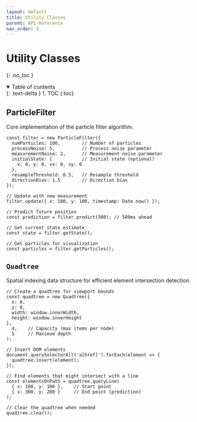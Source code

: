 ```yaml
---
layout: default
title: Utility Classes
parent: API Reference
nav_order: 3
---
```


# Utility Classes

{: .no_toc }

<details open markdown="block">
  <summary>
    Table of contents
  </summary>
  {: .text-delta }
1. TOC
{:toc}
</details>

## ParticleFilter

Core implementation of the particle filter algorithm.

```tsx
const filter = new ParticleFilter({
  numParticles: 100,        // Number of particles
  processNoise: 5,          // Process noise parameter
  measurementNoise: 2,      // Measurement noise parameter
  initialState: {           // Initial state (optional)
    x: 0, y: 0, vx: 0, vy: 0
  },
  resampleThreshold: 0.5,   // Resample threshold
  directionBias: 1.5        // Direction bias
});

// Update with new measurement
filter.update({ x: 100, y: 100, timestamp: Date.now() });

// Predict future position
const prediction = filter.predict(500); // 500ms ahead

// Get current state estimate
const state = filter.getState();

// Get particles for visualization
const particles = filter.getParticles();
```


## `Quadtree`

Spatial indexing data structure for efficient element intersection detection.

```tsx
// Create a quadtree for viewport bounds
const quadtree = new Quadtree({
  x: 0,
  y: 0,
  width: window.innerWidth,
  height: window.innerHeight
}, 
  4,    // Capacity (max items per node)
  5     // Maximum depth
);

// Insert DOM elements
document.querySelectorAll('a[href]').forEach(element => {
  quadtree.insert(element);
});

// Find elements that might intersect with a line
const elementsOnPath = quadtree.queryLine(
  { x: 100, y: 100 },    // Start point
  { x: 300, y: 200 }     // End point (prediction)
);

// Clear the quadtree when needed
quadtree.clear();
```